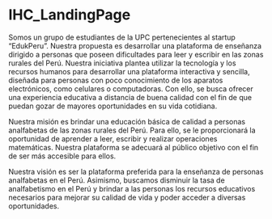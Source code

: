 # IHC_LandingPage
Somos un grupo de estudiantes de la UPC pertenecientes al startup “EdukPeru”. Nuestra propuesta es desarrollar una plataforma de enseñanza dirigido a personas que poseen dificultades para leer y escribir en las zonas rurales del Perú. Nuestra iniciativa plantea utilizar la tecnología y los recursos humanos para desarrollar una plataforma interactiva y sencilla, diseñada para personas con poco conocimiento de los aparatos electrónicos, como celulares o computadoras. Con ello, se busca ofrecer una experiencia educativa a distancia de buena calidad con el fin de que puedan gozar de mayores oportunidades en su vida cotidiana. 

Nuestra misión es brindar una educación básica de calidad a personas analfabetas de las zonas rurales del Perú. Para ello, se le proporcionará la oportunidad de aprender a leer, escribir y realizar operaciones matemáticas. Nuestra plataforma se adecuará al público objetivo con el fin de ser más accesible para ellos. 

Nuestra visión es ser la plataforma preferida para la enseñanza de personas analfabetas en el Perú. Asimismo, buscamos disminuir la tasa de analfabetismo en el Perú y brindar a las personas los recursos educativos necesarios para mejorar su calidad de vida y poder acceder a diversas oportunidades. 
